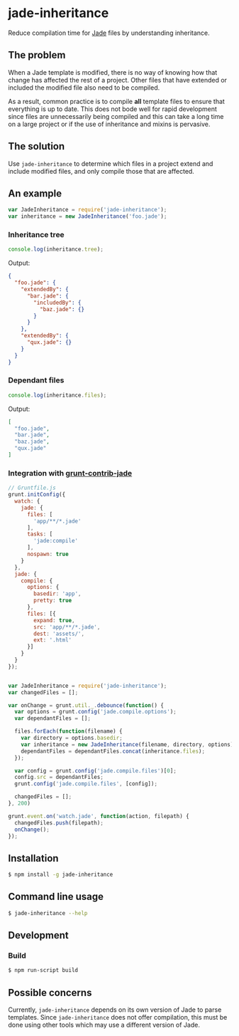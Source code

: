 # jade-inheritance
Reduce compilation time for [Jade](https://github.com/visionmedia/jade) files by understanding inheritance.

## The problem
When a Jade template is modified, there is no way of knowing how that change has affected the rest of a project. Other files that have extended or included the modified file also need to be compiled.

As a result, common practice is to compile **all** template files to ensure that everything is up to date. This does not bode well for rapid development since files are unnecessarily being compiled and this can take a long time on a large project or if the use of inheritance and mixins is pervasive.

## The solution
Use `jade-inheritance` to determine which files in a project extend and include modified files, and only compile those that are affected.

## An example
```javascript
var JadeInheritance = require('jade-inheritance');
var inheritance = new JadeInheritance('foo.jade');
```

### Inheritance tree
```javascript
console.log(inheritance.tree);
```

Output:
```json
{
  "foo.jade": {
    "extendedBy": {
      "bar.jade": {
        "includedBy": {
          "baz.jade": {}
        }
      }
    },
    "extendedBy": {
      "qux.jade": {}
    }
  }
}
```

### Dependant files
```javascript
console.log(inheritance.files);
```

Output:
```json
[
  "foo.jade",
  "bar.jade",
  "baz.jade",
  "qux.jade"
]
```

### Integration with [grunt-contrib-jade](https://github.com/gruntjs/grunt-contrib-jade)
```javascript
// Gruntfile.js
grunt.initConfig({
  watch: {
    jade: {
      files: [
        'app/**/*.jade'
      ],
      tasks: [
        'jade:compile'
      ],
      nospawn: true
    }
  },
  jade: {
    compile: {
      options: {
        basedir: 'app',
        pretty: true
      },
      files: [{
        expand: true,
        src: 'app/**/*.jade',
        dest: 'assets/',
        ext: '.html'
      }]
    }
  }
});


var JadeInheritance = require('jade-inheritance');
var changedFiles = [];

var onChange = grunt.util._.debounce(function() {
  var options = grunt.config('jade.compile.options');
  var dependantFiles = [];

  files.forEach(function(filename) {
    var directory = options.basedir;
    var inheritance = new JadeInheritance(filename, directory, options);
    dependantFiles = dependantFiles.concat(inheritance.files);
  });

  var config = grunt.config('jade.compile.files')[0];
  config.src = dependantFiles;
  grunt.config('jade.compile.files', [config]);

  changedFiles = [];
}, 200)

grunt.event.on('watch.jade', function(action, filepath) {
  changedFiles.push(filepath);
  onChange();
});
```

## Installation
```sh
$ npm install -g jade-inheritance
```

## Command line usage
```sh
$ jade-inheritance --help
```

## Development
### Build
```sh
$ npm run-script build
```

## Possible concerns
Currently, `jade-inheritance` depends on its own version of Jade to parse templates. Since `jade-inheritance` does not offer compilation, this must be done using other tools which may use a different version of Jade.

